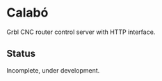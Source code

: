 # Calabó

Grbl CNC router control server with HTTP interface.


## Status

Incomplete, under development.
